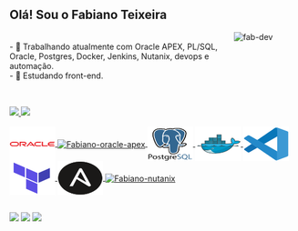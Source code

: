 ## Olá! Sou o Fabiano Teixeira
<div>
  <img align="right" alt="fab-dev" height="110" width="110" src="https://user-images.githubusercontent.com/67388015/128508112-2c1223e4-1ec1-4c56-88ce-a66a5e70ba8b.png">
</div>
</br>
- 🔭 Trabalhando atualmente com Oracle APEX, PL/SQL, Oracle, Postgres, Docker, Jenkins, Nutanix, devops e automação. </br>
- 🌱 Estudando front-end.
</br>
</br>

##

<div>
  <a href="https://github.com/fabianotsi">
  <img height="180em" src="https://github-readme-stats.vercel.app/api?username=fabianotsi&show_icons=true&theme=dracula&include_all_commits=true&count_private=true"/>
  <img height="180em" src="https://github-readme-stats.vercel.app/api/top-langs/?username=fabianotsi&layout=compact&langs_count=7&theme=dracula"/>
</div>
<div style="display: inline_block"><br>
  <img align="center" alt="Fabiano-Oracle" height="60" width="80" src="https://github.com/devicons/devicon/blob/master/icons/oracle/oracle-original.svg">
  <img align="center" alt="Fabiano-oracle-apex" height="60" width="80" src="https://camo.githubusercontent.com/25b2c01a6b92cbb790f82ecb311eecc121425cb51ef42e81a83845c3a8a031dc/68747470733a2f2f6669766572722d7265732e636c6f7564696e6172792e636f6d2f696d616765732f745f6d61696e312c715f6175746f2c665f6175746f2c715f6175746f2c665f6175746f2f676967732f3236373437393638342f6f726967696e616c2f383366306239383337323536316232333463623838393233343064613032376565643938653733632f646576656c6f702d6f7261636c652d6461746162617365732d617065782d6170706c69636174696f6e732d706c73716c2e706e67">
  <img align="center" alt="Fabiano-pg" height="60" width="80" src="https://github.com/devicons/devicon/blob/master/icons/postgresql/postgresql-original-wordmark.svg">   
  <img align="center" alt="Fabiano-Docker" height="60" width="80" src="https://github.com/devicons/devicon/blob/master/icons/docker/docker-original.svg">
  <img align="center" alt="Fabiano-vscode" height="60" width="80" src="https://github.com/devicons/devicon/blob/master/icons/vscode/vscode-original.svg">
  <img align="center" alt="Fabiano-terraform" height="60" width="80" src="https://github.com/devicons/devicon/blob/master/icons/terraform/terraform-original.svg">
  <img align="center" alt="Fabiano-ansible" height="60" width="80" src="https://github.com/devicons/devicon/blob/master/icons/ansible/ansible-original.svg">
  <img align="center" alt="Fabiano-nutanix" height="7%" width="7%" src="https://pbs.twimg.com/profile_images/488832076053893121/FIwyFVka_400x400.jpeg">
  <!--
  <img align="center" alt="fabiano-Nestjs" height="60" width="80" src="https://raw.githubusercontent.com/devicons/devicon/master/icons/nestjs/nestjs-plain.svg">
  <img align="center" alt="fabiano-Nextjs" height="60" width="80" src="https://github.com/devicons/devicon/blob/master/icons/nextjs/nextjs-original.svg">  
  -->
</div>
  
##
  
 <a href = "mailto:fabianots@gmail.com"><img src="https://img.shields.io/badge/Gmail-D14836?style=for-the-badge&logo=gmail&logoColor=white" target="_blank"></a>
 <a href="https://www.linkedin.com/in/fabiano-teixeira-da-silva-5a215820a/" target="_blank"><img src="https://img.shields.io/badge/-LinkedIn-%230077B5?style=for-the-badge&logo=linkedin&logoColor=white" target="_blank"></a> 
 <a href = "https://gitlab.com/fabianotsi"><img src="https://img.shields.io/badge/GitLab-330F63?style=for-the-badge&logo=gitlab&logoColor=white" target="_blank"></a>

<!--
**fabianotsi/fabianotsi** is a ✨ _special_ ✨ repository because its `README.md` (this file) appears on your GitHub profile.

Here are some ideas to get you started:

- 👯 I’m looking to collaborate on ...
- 🤔 I’m looking for help with ...
- 💬 Ask me about ...
- 📫 How to reach me: ...
- 😄 Pronouns: ...
- ⚡ Fun fact: ...
-->
